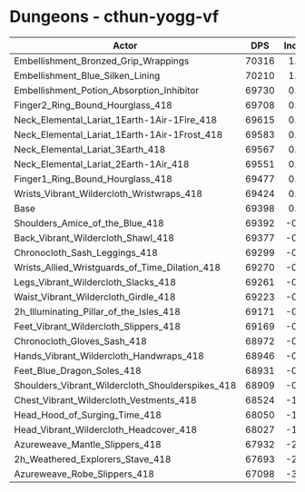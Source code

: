 # Dungeons - cthun-yogg-vf
| Actor | DPS | Increase |
|---|:---:|:---:|
|Embellishment_Bronzed_Grip_Wrappings|70316|1.32%|
|Embellishment_Blue_Silken_Lining|70210|1.17%|
|Embellishment_Potion_Absorption_Inhibitor|69730|0.48%|
|Finger2_Ring_Bound_Hourglass_418|69708|0.45%|
|Neck_Elemental_Lariat_1Earth-1Air-1Fire_418|69615|0.31%|
|Neck_Elemental_Lariat_1Earth-1Air-1Frost_418|69583|0.27%|
|Neck_Elemental_Lariat_3Earth_418|69567|0.24%|
|Neck_Elemental_Lariat_2Earth-1Air_418|69551|0.22%|
|Finger1_Ring_Bound_Hourglass_418|69477|0.11%|
|Wrists_Vibrant_Wildercloth_Wristwraps_418|69424|0.04%|
|Base|69398|0.00%|
|Shoulders_Amice_of_the_Blue_418|69392|-0.01%|
|Back_Vibrant_Wildercloth_Shawl_418|69377|-0.03%|
|Chronocloth_Sash_Leggings_418|69299|-0.14%|
|Wrists_Allied_Wristguards_of_Time_Dilation_418|69270|-0.18%|
|Legs_Vibrant_Wildercloth_Slacks_418|69261|-0.20%|
|Waist_Vibrant_Wildercloth_Girdle_418|69223|-0.25%|
|2h_Illuminating_Pillar_of_the_Isles_418|69171|-0.33%|
|Feet_Vibrant_Wildercloth_Slippers_418|69169|-0.33%|
|Chronocloth_Gloves_Sash_418|68972|-0.61%|
|Hands_Vibrant_Wildercloth_Handwraps_418|68946|-0.65%|
|Feet_Blue_Dragon_Soles_418|68931|-0.67%|
|Shoulders_Vibrant_Wildercloth_Shoulderspikes_418|68909|-0.70%|
|Chest_Vibrant_Wildercloth_Vestments_418|68524|-1.26%|
|Head_Hood_of_Surging_Time_418|68050|-1.94%|
|Head_Vibrant_Wildercloth_Headcover_418|68027|-1.98%|
|Azureweave_Mantle_Slippers_418|67932|-2.11%|
|2h_Weathered_Explorers_Stave_418|67693|-2.46%|
|Azureweave_Robe_Slippers_418|67098|-3.31%|
